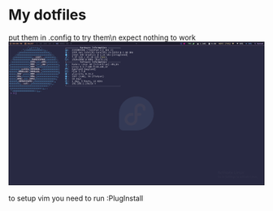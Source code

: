 # My dotfiles
put them in .config to try them\n
expect nothing to work
![a screenhot of the desktop](./screenshot.png)

to setup vim you need to run :PlugInstall
